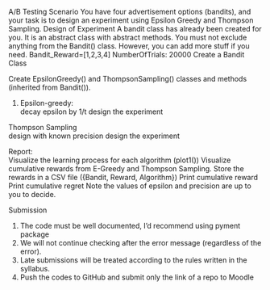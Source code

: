 A/B Testing 
Scenario 
You have four advertisement options (bandits), and your task is to design an experiment using Epsilon Greedy and Thompson Sampling. 
Design of Experiment 
A bandit class has already been created for you. It is an abstract class with abstract methods. You 
must not exclude anything from the Bandit() class. However, you can add more stuff if you need.
Bandit_Reward=[1,2,3,4] 
NumberOfTrials: 20000 
Create a Bandit Class 

Create EpsilonGreedy() and ThompsonSampling() classes and methods (inherited 
from Bandit()).  
1. Epsilon-greedy:  
     decay epsilon by 1/t 
     design the experiment 

Thompson Sampling  
  design with known precision 
  design the experiment  

Report:  
  Visualize the learning process for each algorithm (plot1()) 
  Visualize cumulative rewards from E-Greedy and Thompson Sampling. 
  Store the rewards in a CSV file ({Bandit, Reward, Algorithm}) 
  Print cumulative reward  
  Print cumulative regret 
Note the values of epsilon and precision are up to you to decide. 

Submission  
1. The code must be well documented, I’d recommend using pyment package 
2. We will not continue checking after the error message (regardless of the error). 
3. Late submissions will be treated according to the rules written in the syllabus. 
4. Push the codes to GitHub and submit only the link of a repo to Moodle
